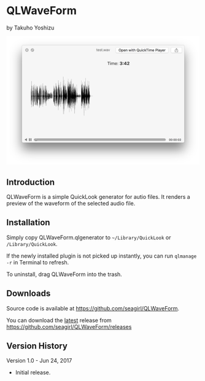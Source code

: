 # QLWaveForm

by Takuho Yoshizu

![](preview-sample.png)

Introduction
------------

QLWaveForm is a simple QuickLook generator for autio files.
It renders a preview of the waveform of the selected audio file.

Installation
------------

Simply copy QLWaveForm.qlgenerator to `~/Library/QuickLook` or `/Library/QuickLook`.

If the newly installed plugin is not picked up instantly, you can run `qlmanage -r` in Terminal to refresh.

To uninstall, drag QLWaveForm into the trash.

Downloads
---------

Source code is available at <https://github.com/seagirl/QLWaveForm>.

You can download the [latest](https://github.com/seagirl/QLWaveForm/releases/latest) release from 
<https://github.com/seagirl/QLWaveForm/releases>


Version History
---------------
Version 1.0 - Jun 24, 2017

* Initial release.